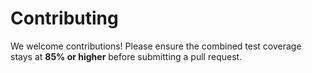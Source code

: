 # Contributing

We welcome contributions! Please ensure the combined test coverage
stays at **85% or higher** before submitting a pull request.
